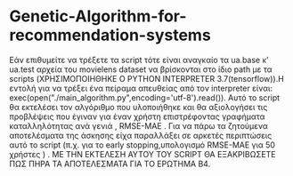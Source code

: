 # Genetic-Algorithm-for-recommendation-systems
Εάν επιθυμείτε να τρέξετε τα script τότε είναι αναγκαίο τα ua.base κ' ua.test αρχεία του movielens dataset να βρίσκονται στο ίδιο path με τα scripts (ΧΡΗΣΙΜΟΠΟΙΗΘΗΚΕ Ο PYTHON INTERPRETER 3.7(tensorflow)).Η εντολή για να τρέξει ένα πείραμα απευθείας από τον interpreter είναι: exec(open("./main_algorithm.py",encoding='utf-8').read()). Αυτό το script θα εκτελέσει τον αλγόριθμο που υλοποιήθηκε και θα αξιολογήσει τις προβλέψεις που έγιναν για έναν χρήστη επιστρέφοντας γραφήματα καταλληλότητας ανά γενιά , RMSE-MAE . Για να πάρω τα ζητούμενα αποτελέσματα της άσκησης είχα παραλλάξει σε αρκετές περιπτώσεις αυτό το script (π.χ. για το early stopping,υπολογισμό RMSE-MAE για 50 χρήστες ) . ΜΕ ΤΗΝ ΕΚΤΕΛΕΣΗ ΑΥΤΟΥ ΤΟΥ SCRIPT ΘΑ ΕΞΑΚΡΙΒΩΣΕΤΕ ΠΩΣ ΠΗΡΑ ΤΑ ΑΠΟΤΕΛΕΣΜΑΤΑ ΓΙΑ ΤΟ ΕΡΩΤΗΜΑ Β4. 
